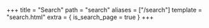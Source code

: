 +++
title = "Search"
path = "search"
aliases = ["/search"]
template = "search.html"
extra = { is_search_page = true }
+++
